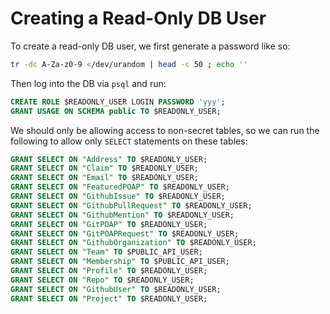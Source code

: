 # Creating a Read-Only DB User

To create a read-only DB user, we first generate a password like so:

```sh
tr -dc A-Za-z0-9 </dev/urandom | head -c 50 ; echo ''
```

Then log into the DB via `psql` and run:

```sql
CREATE ROLE $READONLY_USER LOGIN PASSWORD 'yyy';
GRANT USAGE ON SCHEMA public TO $READONLY_USER;
```

We should only be allowing access to non-secret tables, so we can run the following
to allow only `SELECT` statements on these tables:

```sql
GRANT SELECT ON "Address" TO $READONLY_USER;
GRANT SELECT ON "Claim" TO $READONLY_USER;
GRANT SELECT ON "Email" TO $READONLY_USER;
GRANT SELECT ON "FeaturedPOAP" TO $READONLY_USER;
GRANT SELECT ON "GithubIssue" TO $READONLY_USER;
GRANT SELECT ON "GithubPullRequest" TO $READONLY_USER;
GRANT SELECT ON "GithubMention" TO $READONLY_USER;
GRANT SELECT ON "GitPOAP" TO $READONLY_USER;
GRANT SELECT ON "GitPOAPRequest" TO $READONLY_USER;
GRANT SELECT ON "GithubOrganization" TO $READONLY_USER;
GRANT SELECT ON "Team" TO $PUBLIC_API_USER;
GRANT SELECT ON "Membership" TO $PUBLIC_API_USER;
GRANT SELECT ON "Profile" TO $READONLY_USER;
GRANT SELECT ON "Repo" TO $READONLY_USER;
GRANT SELECT ON "GithubUser" TO $READONLY_USER;
GRANT SELECT ON "Project" TO $READONLY_USER;
```

